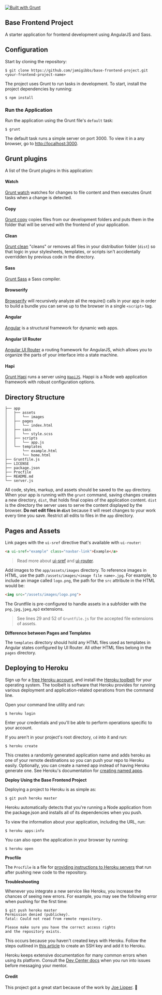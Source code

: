 [![Built with Grunt](https://cdn.gruntjs.com/builtwith.png)](http://gruntjs.com/)

## Base Frontend Project

A starter application for frontend development using AngularJS and Sass.

## Configuration

Start by cloning the repository:

```
$ git clone https://github.com/jamigibbs/base-frontend-project.git <your-frontend-project-name>
```

The project uses Grunt to run tasks in development. To start, install the project dependencies by running:

```
$ npm install
```

### Run the Application

Run the application using the Grunt file's `default` task:

```
$ grunt
```

The default task runs a simple server on port 3000. To view it in a any browser, go to [http://localhost:3000](http://localhost:3000).

## Grunt plugins

A list of the Grunt plugins in this application:

#### Watch

[Grunt watch](https://github.com/gruntjs/grunt-contrib-watch) watches for changes to file content and then executes Grunt tasks when a change is detected.

#### Copy

[Grunt copy](https://github.com/gruntjs/grunt-contrib-copy) copies files from our development folders and puts them in the folder that will be served with the frontend of your application.

#### Clean

[Grunt clean](https://github.com/gruntjs/grunt-contrib-clean) "cleans" or removes all files in your distribution folder (`dist`) so that logic in your stylesheets, templates, or scripts isn't accidentally overridden by previous code in the directory.

#### Sass

[Grunt Sass](https://github.com/sindresorhus/grunt-sass) a Sass compiler.

#### Browserify
[Browserify](https://github.com/substack/node-browserify) will recursively analyze all the require() calls in your app in order to build a bundle you can serve up to the browser in a single `<script>` tag.

#### Angular
[Angular](https://www.npmjs.com/package/angular) is a structural framework for dynamic web apps.

#### Angular UI Router
[Angular UI Router](https://www.npmjs.com/package/angular-ui-router) a routing framework for AngularJS, which allows you to organize the parts of your interface into a state machine.

#### Hapi

[Grunt Hapi](https://github.com/athieriot/grunt-hapi) runs a server using [`HapiJS`](http://hapijs.com/). Happi is a Node web application framework with robust configuration options.

## Directory Structure

```
├── app
│   ├── assets
│   │   └── images
│   ├── pages
│   │   └── index.html
│   ├── sass
│   │   └── style.scss
│   ├── scripts
│   │   └── app.js
│   └── templates
│       └── example.html
│       └── home.html
├── Gruntfile.js
├── LICENSE
├── package.json
├── Procfile
├── README.md
└── server.js
```

All code, styles, markup, and assets should be saved to the `app` directory. When your app is running with the `grunt` command, saving changes creates a new directory, `dist`, that holds final copies of the application content. `dist` is the directory the server uses to serve the content displayed by the browser. __Do not edit files in `dist`__ because it will reset changes to your work every time you save. Restrict all edits to files in the `app` directory.

## Pages and Assets

Link pages with the `ui-sref` directive that's available with `ui-router`:

```html
<a ui-sref="example" class="navbar-link">Example</a>
```

>Read more about [ui-sref](http://angular-ui.github.io/ui-router/site/#/api/ui.router.state.directive:ui-sref) and [ui-router](http://angular-ui.github.io/ui-router/site/#/api/ui.router).

Add images to the `app/assets/images` directory. To reference images in HTML, use the path `/assets/images/<image file name>.jpg`. For example, to include an image called `logo.png`, the path for the `src` attribute in the HTML would be:

```html
<img src="/assets/images/logo.png">
```

The Gruntfile is pre-configured to handle assets in a subfolder with the `png,jpg,jpeg,mp3` extensions.

>See lines 29 and 52 of `Gruntfile.js` for the accepted file extensions of assets.


**Difference between Pages and Templates**

The `templates` directory should hold any HTML files used as templates in Angular states configured by UI Router. All other HTML files belong in the `pages` directory.

## Deploying to Heroku

Sign up for a [free Heroku account](http://api.heroku.com/signup), and install the [Heroku toolbelt](https://toolbelt.heroku.com/) for your operating system. The toolbelt is software that Heroku provides for running various deployment and application-related operations from the command line.

Open your command line utility and run:

```
$ heroku login
```

Enter your credentials and you'll be able to perform operations specific to your account.

If you aren't in your project's root directory, `cd` into it and run:

```
$ heroku create
```

This creates a randomly generated application name and adds heroku as one of your remote destinations so you can push your repo to Heroku easily. Optionally, you can create a named app instead of having Heroku generate one. See Heroku's documentation for [creating named apps](https://devcenter.heroku.com/articles/creating-apps#creating-a-named-app).

**Deploy Using the Base Frontend Project**

Deploying a project to Heroku is as simple as:

```
$ git push heroku master
```

Heroku automatically detects that you're running a Node application from the package.json and installs all of its dependencies when you push.

To view the information about your application, including the URL, run:

```
$ heroku apps:info
```

You can also open the application in your browser by running:

```
$ heroku open
```

**Procfile**

The `Procfile` is a file for [providing instructions to Heroku servers](https://devcenter.heroku.com/articles/procfile) that run after pushing new code to the repository.

**Troubleshooting**

Whenever you integrate a new service like Heroku, you increase the chances of seeing new errors. For example, you may see the following error when pushing for the first time:

```
$ git push heroku master
Permission denied (publickey).
fatal: Could not read from remote repository.

Please make sure you have the correct access rights
and the repository exists.
```

This occurs because you haven't created keys with Heroku. Follow the steps outlined in [this article](https://devcenter.heroku.com/articles/keys) to create an SSH key and add it to Heroku.

Heroku keeps extensive documentation for many common errors when using its platform. Consult the [Dev Center docs](https://devcenter.heroku.com/) when you run into issues before messaging your mentor.

#### Credit

This project got a great start because of the work by [Joe Lipper](https://github.com/joelip). :beers:
